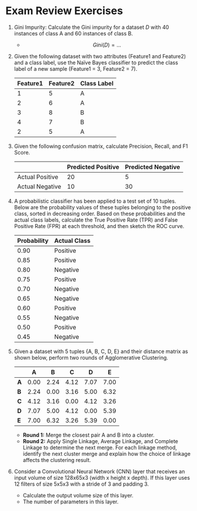 # Exam Review Exercises

1. Gini Impurity: Calculate the Gini impurity for a dataset $D$ with 40 instances of class A and 60 instances of class B.

   - $$Gini(D) = ... $$

2. Given the following dataset with two attributes (Feature1 and Feature2) and a class label, use the Naïve Bayes classifier to predict the class label of a new sample (Feature1 = 3, Feature2 = 7).

   | Feature1 | Feature2 | Class Label |
   | -------- | -------- | ----------- |
   | 1        | 5        | A           |
   | 2        | 6        | A           |
   | 3        | 8        | B           |
   | 4        | 7        | B           |
   | 2        | 5        | A           |

3. Given the following confusion matrix, calculate Precision, Recall, and F1 Score.

   |                 | Predicted Positive | Predicted Negative |
   | --------------- | ------------------ | ------------------ |
   | Actual Positive | 20                 | 5                  |
   | Actual Negative | 10                 | 30                 |

4. A probabilistic classifier has been applied to a test set of 10 tuples. Below are the probability values of these tuples belonging to the positive class, sorted in decreasing order. Based on these probabilities and the actual class labels, calculate the True Positive Rate (TPR) and False Positive Rate (FPR) at each threshold, and then sketch the ROC curve.

   | Probability | Actual Class |
   | ----------- | ------------ |
   | 0.90        | Positive     |
   | 0.85        | Positive     |
   | 0.80        | Negative     |
   | 0.75        | Positive     |
   | 0.70        | Negative     |
   | 0.65        | Negative     |
   | 0.60        | Positive     |
   | 0.55        | Negative     |
   | 0.50        | Positive     |
   | 0.45        | Negative     |

5. Given a dataset with 5 tuples {A, B, C, D, E} and their distance matrix as shown below, perform two rounds of Agglomerative Clustering.

   |       | **A** | **B** | **C** | **D** | **E** |
   | ----- | ----- | ----- | ----- | ----- | ----- |
   | **A** | 0.00  | 2.24  | 4.12  | 7.07  | 7.00  |
   | **B** | 2.24  | 0.00  | 3.16  | 5.00  | 6.32  |
   | **C** | 4.12  | 3.16  | 0.00  | 4.12  | 3.26  |
   | **D** | 7.07  | 5.00  | 4.12  | 0.00  | 5.39  |
   | **E** | 7.00  | 6.32  | 3.26  | 5.39  | 0.00  |

   - **Round 1:** Merge the closest pair A and B into a cluster.
   - **Round 2:** Apply Single Linkage, Average Linkage, and Complete Linkage to determine the next merge. For each linkage method, identify the next cluster merge and explain how the choice of linkage affects the clustering result.

6. Consider a Convolutional Neural Network (CNN) layer that receives an input volume of size 128x65x3 (width x height x depth). If this layer uses 12 filters of size 5x5x3 with a stride of 3 and padding 3.

   - Calculate the output volume size of this layer.
   - The number of parameters in this layer.
